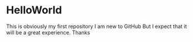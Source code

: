 # HelloWorld
This is obviously my first repository
I am new to GitHub
But I expect that it will be a great experience.
Thanks
